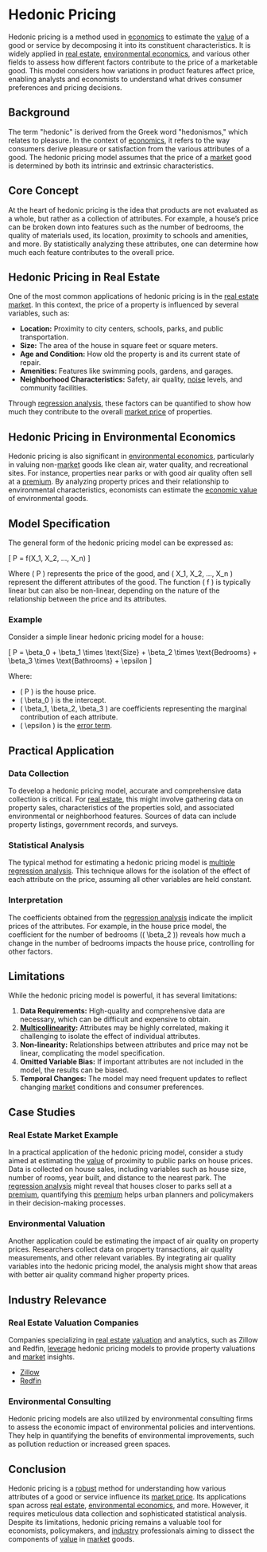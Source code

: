 # Hedonic Pricing

Hedonic pricing is a method used in [economics](../e/economics.md) to estimate the [value](../v/value.md) of a good or service by decomposing it into its constituent characteristics. It is widely applied in [real estate](../r/real_estate.md), [environmental economics](../e/environmental_economics.md), and various other fields to assess how different factors contribute to the price of a marketable good. This model considers how variations in product features affect price, enabling analysts and economists to understand what drives consumer preferences and pricing decisions.

## Background

The term "hedonic" is derived from the Greek word "hedonismos," which relates to pleasure. In the context of [economics](../e/economics.md), it refers to the way consumers derive pleasure or satisfaction from the various attributes of a good. The hedonic pricing model assumes that the price of a [market](../m/market.md) good is determined by both its intrinsic and extrinsic characteristics.

## Core Concept

At the heart of hedonic pricing is the idea that products are not evaluated as a whole, but rather as a collection of attributes. For example, a house’s price can be broken down into features such as the number of bedrooms, the quality of materials used, its location, proximity to schools and amenities, and more. By statistically analyzing these attributes, one can determine how much each feature contributes to the overall price.

## Hedonic Pricing in Real Estate

One of the most common applications of hedonic pricing is in the [real estate](../r/real_estate.md) [market](../m/market.md). In this context, the price of a property is influenced by several variables, such as:

- **Location:** Proximity to city centers, schools, parks, and public transportation.
- **Size:** The area of the house in square feet or square meters.
- **Age and Condition:** How old the property is and its current state of repair.
- **Amenities:** Features like swimming pools, gardens, and garages.
- **Neighborhood Characteristics:** Safety, air quality, [noise](../n/noise.md) levels, and community facilities.

Through [regression analysis](../r/regression_analysis.md), these factors can be quantified to show how much they contribute to the overall [market price](../m/market_price.md) of properties.

## Hedonic Pricing in Environmental Economics

Hedonic pricing is also significant in [environmental economics](../e/environmental_economics.md), particularly in valuing non-[market](../m/market.md) goods like clean air, water quality, and recreational sites. For instance, properties near parks or with good air quality often sell at a [premium](../p/premium.md). By analyzing property prices and their relationship to environmental characteristics, economists can estimate the [economic value](../e/economic_value.md) of environmental goods.

## Model Specification

The general form of the hedonic pricing model can be expressed as:

\[ P = f(X_1, X_2, ..., X_n) \]

Where \( P \) represents the price of the good, and \( X_1, X_2, ..., X_n \) represent the different attributes of the good. The function \( f \) is typically linear but can also be non-linear, depending on the nature of the relationship between the price and its attributes.

### Example

Consider a simple linear hedonic pricing model for a house:

\[ P = \beta_0 + \beta_1 \times \text{Size} + \beta_2 \times \text{Bedrooms} + \beta_3 \times \text{Bathrooms} + \epsilon \]

Where:
- \( P \) is the house price.
- \( \beta_0 \) is the intercept.
- \( \beta_1, \beta_2, \beta_3 \) are coefficients representing the marginal contribution of each attribute.
- \( \epsilon \) is the [error term](../e/error_term.md).

## Practical Application

### Data Collection

To develop a hedonic pricing model, accurate and comprehensive data collection is critical. For [real estate](../r/real_estate.md), this might involve gathering data on property sales, characteristics of the properties sold, and associated environmental or neighborhood features. Sources of data can include property listings, government records, and surveys.

### Statistical Analysis

The typical method for estimating a hedonic pricing model is [multiple](../m/multiple.md) [regression analysis](../r/regression_analysis.md). This technique allows for the isolation of the effect of each attribute on the price, assuming all other variables are held constant.

### Interpretation

The coefficients obtained from the [regression analysis](../r/regression_analysis.md) indicate the implicit prices of the attributes. For example, in the house price model, the coefficient for the number of bedrooms (\( \beta_2 \)) reveals how much a change in the number of bedrooms impacts the house price, controlling for other factors.

## Limitations

While the hedonic pricing model is powerful, it has several limitations:

1. **Data Requirements:** High-quality and comprehensive data are necessary, which can be difficult and expensive to obtain.
2. **[Multicollinearity](../m/multicollinearity.md):** Attributes may be highly correlated, making it challenging to isolate the effect of individual attributes.
3. **Non-linearity:** Relationships between attributes and price may not be linear, complicating the model specification.
4. **Omitted Variable Bias:** If important attributes are not included in the model, the results can be biased.
5. **Temporal Changes:** The model may need frequent updates to reflect changing [market](../m/market.md) conditions and consumer preferences.

## Case Studies

### Real Estate Market Example

In a practical application of the hedonic pricing model, consider a study aimed at estimating the [value](../v/value.md) of proximity to public parks on house prices. Data is collected on house sales, including variables such as house size, number of rooms, year built, and distance to the nearest park. The [regression analysis](../r/regression_analysis.md) might reveal that houses closer to parks sell at a [premium](../p/premium.md), quantifying this [premium](../p/premium.md) helps urban planners and policymakers in their decision-making processes.

### Environmental Valuation

Another application could be estimating the impact of air quality on property prices. Researchers collect data on property transactions, air quality measurements, and other relevant variables. By integrating air quality variables into the hedonic pricing model, the analysis might show that areas with better air quality command higher property prices.

## Industry Relevance

### Real Estate Valuation Companies

Companies specializing in [real estate](../r/real_estate.md) [valuation](../v/valuation.md) and analytics, such as Zillow and Redfin, [leverage](../l/leverage.md) hedonic pricing models to provide property valuations and [market](../m/market.md) insights.

- [Zillow](https://www.zillow.com)
- [Redfin](https://www.redfin.com)

### Environmental Consulting

Hedonic pricing models are also utilized by environmental consulting firms to assess the economic impact of environmental policies and interventions. They help in quantifying the benefits of environmental improvements, such as pollution reduction or increased green spaces.

## Conclusion

Hedonic pricing is a [robust](../r/robust.md) method for understanding how various attributes of a good or service influence its [market price](../m/market_price.md). Its applications span across [real estate](../r/real_estate.md), [environmental economics](../e/environmental_economics.md), and more. However, it requires meticulous data collection and sophisticated statistical analysis. Despite its limitations, hedonic pricing remains a valuable tool for economists, policymakers, and [industry](../i/industry.md) professionals aiming to dissect the components of [value](../v/value.md) in [market](../m/market.md) goods.
